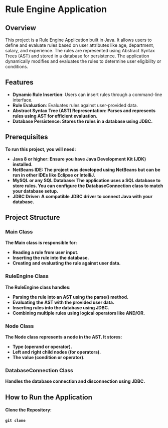 <h1>Rule Engine Application</h1>
<h2>Overview</h2>
<p>This project is a Rule Engine Application built in Java. It allows users to define and evaluate rules based on user attributes like age, department, salary, and experience. The rules are represented using Abstract Syntax Trees (AST) and stored in a database for persistence. The application dynamically modifies and evaluates the rules to determine user eligibility or conditions.</p>
<h2>Features</h2>
<ul>
  <li><b>Dynamic Rule Insertion</b>: Users can insert rules through a command-line interface.</li>
  <li><b>Rule Evaluation</b>: Evaluates rules against user-provided data.</li>
  <li><b>Abstract Syntax Tree (AST) Representation<b/>: Parses and represents rules using AST for efficient evaluation.</li>
  <li><b>Database Persistence<b/>: Stores the rules in a database using JDBC.</li>
</ul>
<h2>Prerequisites</h2>
<p>To run this project, you will need:</p>
<ul>
  <li><b>Java 8 or higher<b/>: Ensure you have Java Development Kit (JDK) installed.</li>
  <li><b>NetBeans IDE<b/>: The project was developed using NetBeans but can be run in other IDEs like Eclipse or IntelliJ.</li>
  <li><b>MySQL or any SQL Database<b>: The application uses a SQL database to store rules. You can configure the DatabaseConnection class to match your database setup.</li>
  <li><b>JDBC Driver<b/>: A compatible JDBC driver to connect Java with your database.</li>
</ul>
<h2>Project Structure</h2>
<h3>Main Class</h3>
<p>The Main class is responsible for:</p>
<ul>
  <li>Reading a rule from user input.</li>
  <li>Inserting the rule into the database.</li>
  <li>Creating and evaluating the rule against user data.</li>
</ul>
<h3>RuleEngine Class</h3>
<p>The RuleEngine class handles:</p>
<ul>
  <li>Parsing the rule into an AST using the parse() method.</li>
  <li>Evaluating the AST with the provided user data.</li>
  <li>Inserting rules into the database using JDBC.</li>
  <li>Combining multiple rules using logical operators like AND/OR.</li>
</ul>
<h3>Node Class</h3>
<p>The Node class represents a node in the AST. It stores:</p>
<ul>
  <li>Type (operand or operator).</li>
  <li>Left and right child nodes (for operators).</li>
  <li>The value (condition or operator).</li>
</ul>
<h3>DatabaseConnection Class</h3>
<p>Handles the database connection and disconnection using JDBC.</p>
<h2>How to Run the Application</h2>
<h4>Clone the Repository:</h4>
<p><code>git clone <https://github.com/mdahmed4875/Rule-Engine-Application.git></code></p>



